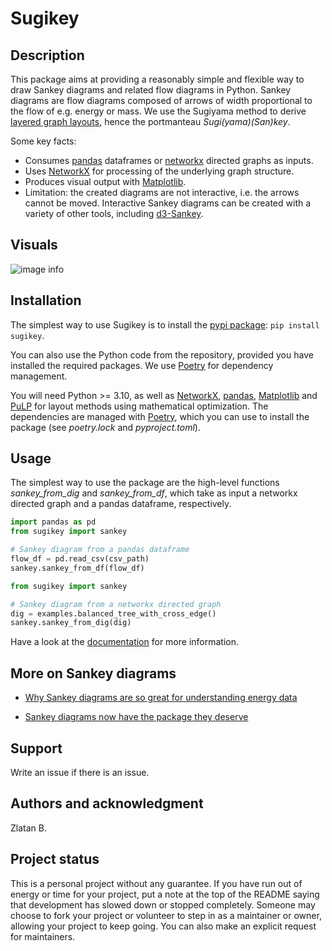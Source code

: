 # Sugikey


## Description
This package aims at providing a reasonably simple and flexible way to draw Sankey diagrams and related flow diagrams in Python.
Sankey diagrams are flow diagrams composed of arrows of width proportional to the flow of e.g. energy or mass. We use the Sugiyama method to derive [layered graph layouts](https://en.wikipedia.org/wiki/Layered_graph_drawing), hence the portmanteau _Sugi(yama)(San)key_.

Some key facts:
* Consumes [pandas](https://pandas.pydata.org/) dataframes or [networkx](https://networkx.org/) directed graphs as inputs.
* Uses [NetworkX](https://networkx.org/) for processing of the underlying graph structure.
* Produces visual output with [Matplotlib](https://matplotlib.org/).
* Limitation: the created diagrams are not interactive, i.e. the arrows cannot be moved. Interactive Sankey diagrams can be created with a variety of other tools, including [d3-Sankey](https://github.com/d3/d3-sankey).


## Visuals
![image info](docs/imgs/balanced_with_cross_edge.svg)

## Installation
The simplest way to use Sugikey is to install the [pypi package](https://pypi.org/project/sugikey/): `pip install sugikey`.

You can also use the Python code from the repository, provided you have installed the required packages. We use [Poetry](https://python-poetry.org/) for dependency management.

You will need Python >= 3.10, as well as [NetworkX](https://networkx.org/), [pandas](https://pandas.pydata.org/), [Matplotlib](https://matplotlib.org/) and [PuLP](https://coin-or.github.io/pulp/) for layout methods using mathematical optimization.
The dependencies are managed with [Poetry](https://python-poetry.org/), which you can use to install the package (see _poetry.lock_ and _pyproject.toml_).

## Usage
The simplest way to use the package are the high-level functions _sankey_from_dig_ and _sankey_from_df_, which take as input a networkx directed graph and a pandas dataframe, respectively.

```python
import pandas as pd
from sugikey import sankey

# Sankey diagram from a pandas dataframe
flow_df = pd.read_csv(csv_path)
sankey.sankey_from_df(flow_df)
```

```python
from sugikey import sankey

# Sankey diagram from a networkx directed graph
dig = examples.balanced_tree_with_cross_edge()
sankey.sankey_from_dig(dig)
```

Have a look at the [documentation](https://gitabab.gitlab.io/sugikey/) for more information.

## More on Sankey diagrams

* [Why Sankey diagrams are so great for understanding energy data](https://medium.com/@spectalizer/why-sankey-diagrams-are-so-great-for-understanding-energy-data-b14649d40890)

* [Sankey diagrams now have the package they deserve](https://medium.com/@spectalizer/sankey-diagrams-now-have-the-new-python-package-they-deserved-68754a0830d3)

## Support

Write an issue if there is an issue.


## Authors and acknowledgment
Zlatan B.


## Project status
This is a personal project without any guarantee.
If you have run out of energy or time for your project, put a note at the top of the README saying that development has slowed down or stopped completely. Someone may choose to fork your project or volunteer to step in as a maintainer or owner, allowing your project to keep going. You can also make an explicit request for maintainers.
